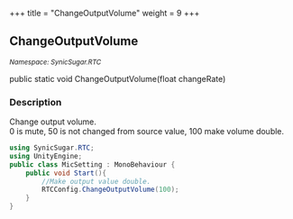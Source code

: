 +++
title = "ChangeOutputVolume"
weight = 9
+++
## ChangeOutputVolume
<small>*Namespace: SynicSugar.RTC*</small>

public static void ChangeOutputVolume(float changeRate)


### Description
Change output volume.<br>
0 is mute, 50 is not changed from source value, 100 make volume double.


```cs
using SynicSugar.RTC;
using UnityEngine;
public class MicSetting : MonoBehaviour {
    public void Start(){
        //Make output value double.
        RTCConfig.ChangeOutputVolume(100);
    }
}
```
